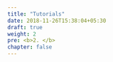 ```yaml
---
title: "Tutorials"
date: 2018-11-26T15:38:04+05:30
draft: true
weight: 2
pre: <b>2. </b>
chapter: false
---
```


